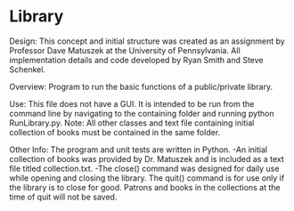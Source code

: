 Library
=======

Design: This concept and initial structure was created as an assignment by Professor Dave Matuszek at the University of Pennsylvania. All implementation details and code developed by Ryan Smith and Steve Schenkel.

Overview: Program to run the basic functions of a public/private library.

Use: This file does not have a GUI. It is intended to be run from the command line by navigating to the containing folder and running python RunLibrary.py. Note: All other classes and text file containing initial collection of books must be contained in the same folder.

Other Info: The program and unit tests are written in Python. 
-An initial collection of books was provided by Dr. Matuszek and is included as a text file titled collection.txt.
-The close() command was designed for daily use while opening and closing the library. The quit() command is for use only if the library is to close for good. Patrons and books in the collections at the time of quit will not be saved.
